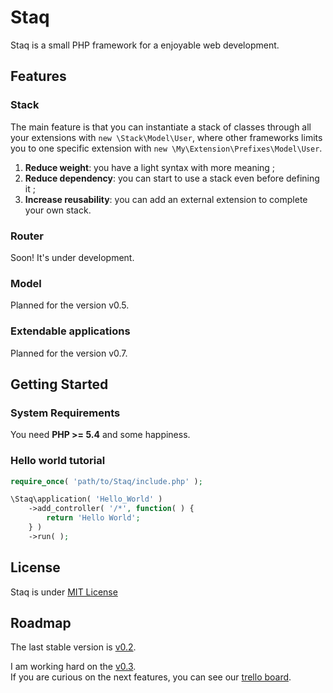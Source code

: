 Staq
======
Staq is a small PHP framework for a enjoyable web development.



Features
--------


### Stack
The main feature is that you can instantiate a stack of classes through all your extensions with <code>new \Stack\Model\User</code>,
where other frameworks limits you to one specific extension with <code>new \My\Extension\Prefixes\Model\User</code>.

1. **Reduce weight**: you have a light syntax with more meaning ;
2. **Reduce dependency**: you can start to use a stack even before defining it ;
3. **Increase reusability**: you can add an external extension to complete your own stack.


### Router
Soon! It's under development.


### Model 
Planned for the version v0.5.


### Extendable applications
Planned for the version v0.7.



Getting Started
--------


### System Requirements
You need **PHP >= 5.4** and some happiness.


### Hello world tutorial 

```php
require_once( 'path/to/Staq/include.php' );

\Staq\application( 'Hello_World' )
    ->add_controller( '/*', function( ) {
        return 'Hello World';
    } )
    ->run( );
```

License
--------
Staq is under [MIT License](http://opensource.org/licenses/MIT)



Roadmap
--------
The last stable version is [v0.2](https://github.com/Pixel418/Staq/tree/v0.2).

I am working hard on the [v0.3](https://github.com/Pixel418/Staq/tree/v0.3). <br>
If you are curious on the next features, you can see our [trello board](https://trello.com/board/staq/50de3fe18942735c620000a9).
